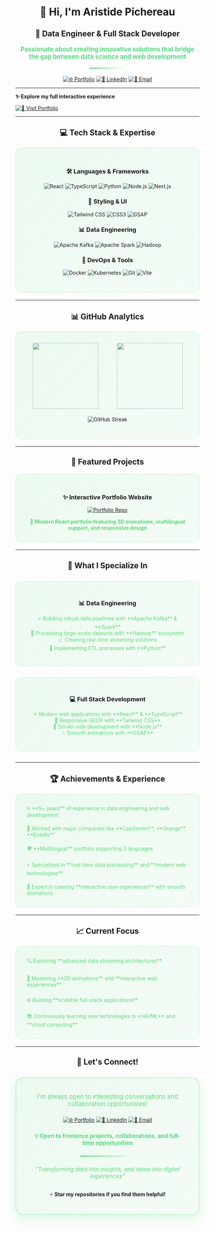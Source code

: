 <div align="center">
  
# 👋 Hi, I'm **Aristide Pichereau**

## 🚀 Data Engineer & Full Stack Developer

<div style="background: linear-gradient(135deg, #53dd75 0%, #4ade80 100%); -webkit-background-clip: text; -webkit-text-fill-color: transparent; font-size: 1.2em; font-weight: bold; margin: 20px 0;">
  Passionate about creating innovative solutions that bridge the gap between data science and web development
</div>

<div style="width: 100px; height: 3px; background: linear-gradient(90deg, #53dd75, transparent); margin: 20px auto; border-radius: 2px;"></div>

[![🌐 Portfolio](https://img.shields.io/badge/🌐_Website-Live-53dd75?style=for-the-badge&labelColor=1a1a1a&color=53dd75)](https://herzaristide.vercel.app/)
[![💼 LinkedIn](https://img.shields.io/badge/💼_LinkedIn-Connect-0077b5?style=for-the-badge&labelColor=1a1a1a)](https://linkedin.com/in/aristide-pichereau)
[![📧 Email](https://img.shields.io/badge/📧_Email-Contact-ff4757?style=for-the-badge&labelColor=1a1a1a)](mailto:your.email@example.com)

</div>

---

**✨ Explore my full interactive experience**

[![🔗 Visit Portfolio](https://img.shields.io/badge/🔗_Visit_Full_Website-53dd75?style=for-the-badge&labelColor=1a1a1a&color=53dd75)](https://herzaristide.github.io/Herzaristide/)

</div>

---

<div align="center">

## 💻 **Tech Stack & Expertise**

<div style="background: linear-gradient(135deg, rgba(83, 221, 117, 0.1), rgba(83, 221, 117, 0.05)); padding: 30px; border-radius: 15px; border: 1px solid rgba(83, 221, 117, 0.2); margin: 20px 0;">

### 🛠️ **Languages & Frameworks**

<div style="margin: 15px 0;">

![React](https://img.shields.io/badge/React-20232A?style=for-the-badge&logo=react&logoColor=61DAFB&labelColor=1a1a1a)
![TypeScript](https://img.shields.io/badge/TypeScript-007ACC?style=for-the-badge&logo=typescript&logoColor=white&labelColor=1a1a1a)
![Python](https://img.shields.io/badge/Python-3776AB?style=for-the-badge&logo=python&logoColor=white&labelColor=1a1a1a)
![Node.js](https://img.shields.io/badge/Node.js-339933?style=for-the-badge&logo=nodedotjs&logoColor=white&labelColor=1a1a1a)
![Next.js](https://img.shields.io/badge/Next.js-000000?style=for-the-badge&logo=nextdotjs&logoColor=white&labelColor=1a1a1a)

</div>

### 🎨 **Styling & UI**

<div style="margin: 15px 0;">

![Tailwind CSS](https://img.shields.io/badge/Tailwind_CSS-38B2AC?style=for-the-badge&logo=tailwind-css&logoColor=white&labelColor=1a1a1a)
![CSS3](https://img.shields.io/badge/CSS3-1572B6?style=for-the-badge&logo=css3&logoColor=white&labelColor=1a1a1a)
![GSAP](https://img.shields.io/badge/GSAP-88CE02?style=for-the-badge&logo=greensock&logoColor=white&labelColor=1a1a1a)

</div>

### 📊 **Data Engineering**

<div style="margin: 15px 0;">

![Apache Kafka](https://img.shields.io/badge/Apache_Kafka-231F20?style=for-the-badge&logo=apache-kafka&logoColor=white&labelColor=1a1a1a)
![Apache Spark](https://img.shields.io/badge/Apache_Spark-E25A1C?style=for-the-badge&logo=apache-spark&logoColor=white&labelColor=1a1a1a)
![Hadoop](https://img.shields.io/badge/Hadoop-66CCFF?style=for-the-badge&logo=apache-hadoop&logoColor=black&labelColor=1a1a1a)

</div>

### 🚀 **DevOps & Tools**

<div style="margin: 15px 0;">

![Docker](https://img.shields.io/badge/Docker-2496ED?style=for-the-badge&logo=docker&logoColor=white&labelColor=1a1a1a)
![Kubernetes](https://img.shields.io/badge/Kubernetes-326CE5?style=for-the-badge&logo=kubernetes&logoColor=white&labelColor=1a1a1a)
![Git](https://img.shields.io/badge/Git-F05032?style=for-the-badge&logo=git&logoColor=white&labelColor=1a1a1a)
![Vite](https://img.shields.io/badge/Vite-646CFF?style=for-the-badge&logo=vite&logoColor=white&labelColor=1a1a1a)

</div>

</div>

</div>

---

<div align="center">

## 📊 **GitHub Analytics**

<div style="background: linear-gradient(135deg, rgba(83, 221, 117, 0.1), rgba(83, 221, 117, 0.05)); padding: 30px; border-radius: 15px; border: 1px solid rgba(83, 221, 117, 0.2); margin: 20px 0;">

<div style="display: flex; justify-content: space-around; flex-wrap: wrap; gap: 20px;">

<img height="180em" src="https://github-readme-stats.vercel.app/api?username=herzaristide&show_icons=true&theme=dark&hide_border=true&bg_color=0D1117&title_color=53dd75&icon_color=53dd75&text_color=ffffff&border_radius=10" />

<img height="180em" src="https://github-readme-stats.vercel.app/api/top-langs/?username=herzaristide&layout=compact&theme=dark&hide_border=true&bg_color=0D1117&title_color=53dd75&text_color=ffffff&border_radius=10" />

</div>

<div style="margin-top: 20px;">

![GitHub Streak](https://streak-stats.demolab.com?user=herzaristide&theme=dark&hide_border=true&background=0D1117&stroke=53dd75&ring=53dd75&fire=53dd75&currStreakLabel=53dd75&border_radius=10)

</div>

</div>

</div>

---

<div align="center">

## 🚀 **Featured Projects**

<div style="background: linear-gradient(135deg, rgba(83, 221, 117, 0.1), rgba(83, 221, 117, 0.05)); padding: 30px; border-radius: 15px; border: 1px solid rgba(83, 221, 117, 0.2); margin: 20px 0;">

### ✨ **Interactive Portfolio Website**

[![Portfolio Repo](https://github-readme-stats.vercel.app/api/pin/?username=herzaristide&repo=Herzaristide&theme=dark&hide_border=true&bg_color=0D1117&title_color=53dd75&icon_color=53dd75&text_color=ffffff&border_radius=10)](https://github.com/herzaristide/Herzaristide)

<div style="color: #53dd75; font-weight: bold; margin-top: 15px;">
  🎨 Modern React portfolio featuring 3D animations, multilingual support, and responsive design
</div>

</div>

</div>

---

<div align="center">

## 🎯 **What I Specialize In**

<div style="display: grid; grid-template-columns: repeat(auto-fit, minmax(300px, 1fr)); gap: 30px; margin: 30px 0;">

<div style="background: linear-gradient(135deg, rgba(83, 221, 117, 0.1), rgba(83, 221, 117, 0.05)); padding: 25px; border-radius: 15px; border: 1px solid rgba(83, 221, 117, 0.2);">

### 📊 **Data Engineering**

<div style="color: #53dd75; margin: 15px 0;">
  ⚡ Building robust data pipelines with **Apache Kafka** & **Spark**<br/>
  🔄 Processing large-scale datasets with **Hadoop** ecosystem<br/>
  📈 Creating real-time streaming solutions<br/>
  🐍 Implementing ETL processes with **Python**
</div>

</div>

<div style="background: linear-gradient(135deg, rgba(83, 221, 117, 0.1), rgba(83, 221, 117, 0.05)); padding: 25px; border-radius: 15px; border: 1px solid rgba(83, 221, 117, 0.2);">

### 💻 **Full Stack Development**

<div style="color: #53dd75; margin: 15px 0;">
  ⚛️ Modern web applications with **React** & **TypeScript**<br/>
  🎨 Responsive UI/UX with **Tailwind CSS**<br/>
  🚀 Server-side development with **Node.js**<br/>
  ✨ Smooth animations with **GSAP**
</div>

</div>

</div>

</div>

---

<div align="center">

## 🏆 **Achievements & Experience**

<div style="background: linear-gradient(135deg, rgba(83, 221, 117, 0.1), rgba(83, 221, 117, 0.05)); padding: 30px; border-radius: 15px; border: 1px solid rgba(83, 221, 117, 0.2); margin: 20px 0;">

<div style="display: grid; grid-template-columns: repeat(auto-fit, minmax(250px, 1fr)); gap: 20px; text-align: left;">

<div style="color: #53dd75;">
  🔥 **5+ years** of experience in data engineering and web development
</div>

<div style="color: #53dd75;">
  🏢 Worked with major companies like **CapGemini**, **Orange**, **Enedis**
</div>

<div style="color: #53dd75;">
  🌍 **Multilingual** portfolio supporting 3 languages
</div>

<div style="color: #53dd75;">
  ⚡ Specialized in **real-time data processing** and **modern web technologies**
</div>

<div style="color: #53dd75;">
  🎨 Expert in creating **interactive user experiences** with smooth animations
</div>

</div>

</div>

</div>

---

<div align="center">

## 📈 **Current Focus**

<div style="background: linear-gradient(135deg, rgba(83, 221, 117, 0.1), rgba(83, 221, 117, 0.05)); padding: 30px; border-radius: 15px; border: 1px solid rgba(83, 221, 117, 0.2); margin: 20px 0;">

<div style="display: grid; grid-template-columns: repeat(auto-fit, minmax(300px, 1fr)); gap: 25px; text-align: left;">

<div style="color: #53dd75;">
  🔍 Exploring **advanced data streaming architectures**
</div>

<div style="color: #53dd75;">
  🎨 Mastering **3D animations** and **interactive web experiences**
</div>

<div style="color: #53dd75;">
  🌐 Building **scalable full-stack applications**
</div>

<div style="color: #53dd75;">
  📚 Continuously learning new technologies in **AI/ML** and **cloud computing**
</div>

</div>

</div>

</div>

---

<div align="center">

## 🤝 **Let's Connect!**

<div style="background: linear-gradient(135deg, rgba(83, 221, 117, 0.1), rgba(83, 221, 117, 0.05)); padding: 40px; border-radius: 20px; border: 2px solid rgba(83, 221, 117, 0.3); margin: 30px 0; box-shadow: 0 10px 30px rgba(83, 221, 117, 0.2);">

<div style="color: #53dd75; font-size: 1.2em; margin-bottom: 25px;">
  I'm always open to interesting conversations and collaboration opportunities!
</div>

<div style="margin: 25px 0;">

[![🌐 Portfolio](https://img.shields.io/badge/🌐_Portfolio-Visit-53dd75?style=for-the-badge&labelColor=1a1a1a&color=53dd75)](https://herzaristide.vercel.app/)
[![💼 LinkedIn](https://img.shields.io/badge/💼_LinkedIn-Connect-0077b5?style=for-the-badge&labelColor=1a1a1a)](https://linkedin.com/in/aristide-pichereau)
[![📧 Email](https://img.shields.io/badge/📧_Email-Contact-ff4757?style=for-the-badge&labelColor=1a1a1a)](mailto:your.email@example.com)

</div>

<div style="background: linear-gradient(135deg, #53dd75, #4ade80); -webkit-background-clip: text; -webkit-text-fill-color: transparent; font-weight: bold; font-size: 1.1em; margin: 20px 0;">
  💡 Open to freelance projects, collaborations, and full-time opportunities
</div>

<div style="width: 150px; height: 3px; background: linear-gradient(90deg, #53dd75, transparent); margin: 25px auto; border-radius: 2px;"></div>

<div style="font-style: italic; color: #53dd75; font-size: 1.1em; margin: 20px 0;">
  "Transforming data into insights, and ideas into digital experiences"
</div>

<div style="margin-top: 30px;">
  ⭐ <strong>Star my repositories if you find them helpful!</strong>
</div>

</div>

</div>

